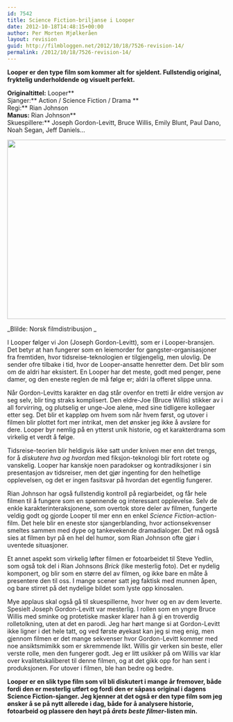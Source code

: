```yaml
---
id: 7542
title: Science Fiction-briljanse i Looper
date: 2012-10-18T14:48:15+00:00
author: Per Morten Mjølkeråen
layout: revision
guid: http://filmbloggen.net/2012/10/18/7526-revision-14/
permalink: /2012/10/18/7526-revision-14/
---
```

**Looper er den type film som kommer alt for sjeldent. Fullstendig original, fryktelig underholdende og visuelt perfekt.**

**Originaltittel:** Looper**  
Sjanger:** Action / Science Fiction / Drama **  
Regi:** Rian Johnson  
**Manus:** Rian Johnson**  
Skuespillere:** Joseph Gordon-Levitt, Bruce Willis, Emily Blunt, Paul Dano, Noah Segan, Jeff Daniels&#8230;

<a href="http://filmbloggen.net/?attachment_id=7534" rel="attachment wp-att-7534"><img class="alignnone size-large wp-image-7534" src="http://filmbloggen.net/wp-content/uploads//2012/10/2-620x413.jpg" alt="" width="620" height="413" /></a>

_Blilde: Norsk filmdistribusjon _

I Looper følger vi Jon (Joseph Gordon-Levitt), som er i Looper-bransjen. Det betyr at han fungerer som en leiemorder for gangster-organisasjoner fra fremtiden, hvor tidsreise-teknologien er tilgjengelig, men ulovlig. De sender ofre tilbake i tid, hvor de Looper-ansatte henretter dem. Det blir som om de aldri har eksistert. En Looper har det meste, godt med penger, pene damer, og den eneste reglen de må følge er; aldri la offeret slippe unna.

Når Gordon-Levitts karakter en dag står ovenfor en tretti år eldre versjon av seg selv, blir ting straks komplisert. Den eldre-Joe (Bruce Willis) stikker av i all forvirring, og plutselig er unge-Joe alene, med sine tidligere kollegaer etter seg. Det blir et kappløp om hvem som når hvem først, og utover i filmen blir plottet fort mer intrikat, men det ønsker jeg ikke å avsløre for dere. Looper byr nemlig på en ytterst unik historie, og et karakterdrama som virkelig et verdt å følge.

Tidsreise-teorien blir heldigvis ikke satt under kniven mer enn det trengs, for å _diskutere hva og hvordan_ med fiksjon-teknologi blir fort rotete og vanskelig. Looper har kanskje noen paradokser og kontradiksjoner i sin presentasjon av tidsreiser, men det gjør ingenting for den helhetlige opplevelsen, og det er ingen fasitsvar på hvordan det egentlig fungerer.

Rian Johnson har også fullstendig kontroll på regiarbeidet, og får hele filmen til å fungere som en spennende og interessant opplevelse. Selv de enkle karakterinteraksjonene, som overtok store deler av filmen, fungerte veldig godt og gjorde Looper til mer enn en enkel _Science Fiction_-action-film. Det hele blir en eneste stor sjangerblanding, hvor actionsekvenser smeltes sammen med dype og tankevekende dramadialoger. Det må også sies at filmen byr på en hel del humor, som Rian Johnson ofte gjør i uventede situasjoner.

Et annet aspekt som virkelig løfter filmen er fotoarbeidet til Steve Yedlin, som også tok del i Rian Johnsons _Brick_ (like mesterlig foto). Det er nydelig komponert, og blir som en større del av filmen, og ikke bare en måte å presentere den til oss. I mange scener satt jeg faktisk med munnen åpen, og bare stirret på det nydelige bildet som lyste opp kinosalen.

Mye applaus skal også gå til skuespillerne, hvor hver og en av dem leverte. Spesielt Joseph Gordon-Levitt var mesterlig. I rollen som en yngre Bruce Willis med sminke og protetiske masker klarer han å gi en troverdig rolletolkning, uten at det en parodi. Jeg har hørt mange si at Gordon-Levitt ikke ligner i det hele tatt, og ved første øyekast kan jeg si meg enig, men gjennom filmen er det mange sekvenser hvor Gordon-Levitt kommer med noe ansiktsmimikk som er skremmende likt. Willis gir verken sin beste, eller verste rolle, men den fungerer godt. Jeg er litt usikker på om Willis var klar over kvalitetskaliberet til denne filmen, og at det gikk opp for han sent i produksjonen. For utover i filmen, ble han bedre og bedre.

**Looper er en slik type film som vil bli diskutert i mange år fremover, både fordi den er mesterlig utført og fordi den er såpass original i dagens Science Fiction-sjanger. Jeg kjenner at det også er den type film som jeg ønsker å se på nytt allerede i dag, både for å analysere historie, fotoarbeid og plassere den høyt på _årets beste filmer_-listen min.**

&nbsp;